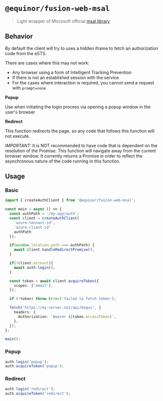 # `@equinor/fusion-web-msal`

> Light wrapper of Microsoft official [msal library](https://github.com/AzureAD/microsoft-authentication-library-for-js/tree/dev/lib/msal-browser)

## Behavior

By default the client will try to uses a hidden iframe to fetch an authorization code from the eSTS.

There are cases where this may not work:

- Any browser using a form of Intelligent Tracking Prevention
- If there is not an established session with the service
- For the cases where interaction is required, you cannot send a request with `prompt=none`

**Popup**

Use when initiating the login process via opening a popup window in the user's browser

**Redirect**

This function redirects the page, so any code that follows this function will not execute.

_IMPORTANT:_ It is NOT recommended to have code that is dependent on the resolution of the Promise. This function will navigate away from the current browser window. It currently returns a Promise in order to reflect the asynchronous nature of the code running in this function.

## Usage

### Basic

```typescript
import { createAuthClient } from '@equinor/fusion-web-msal';

const main = async () => {
  const authPath = '/my-app/auth';
  const client = createAuthClient(
    'azure-tennant-id',
    'azure-client-id'
    authPath
  });

  if(window.location.path === authPath) {
    await client.handleRedirectPromise();
  }

  if(!client.account){
    await auth.login();
  }

  const token = await client.acquireToken({
    scopes: ['email'],
  });

  if (!token) throw Error('failed to fetch token');

  fetch('https://my-server.not/api/bogus', {
    headers: {
      Authorization: `Bearer ${token.accessToken}`,
    },
  });
};

main();
```

### Popup

```typescript
auth.login('popup');
auth.acquireToken('popup');
```

### Redirect

```typescript
auth.login('redirect');
auth.acquireToken('redirect');
```
